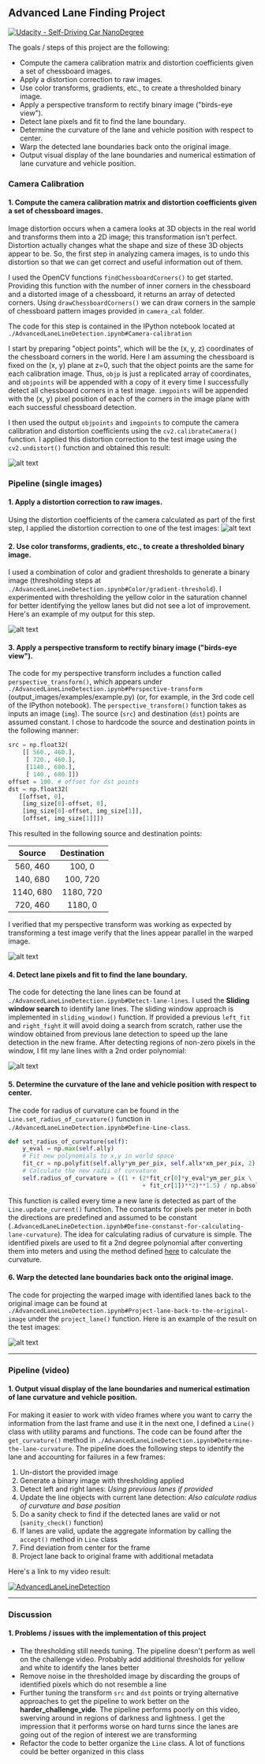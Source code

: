 ## Advanced Lane Finding Project

[![Udacity - Self-Driving Car NanoDegree](https://s3.amazonaws.com/udacity-sdc/github/shield-carnd.svg)](http://www.udacity.com/drive)

The goals / steps of this project are the following:

* Compute the camera calibration matrix and distortion coefficients given a set of chessboard images.
* Apply a distortion correction to raw images.
* Use color transforms, gradients, etc., to create a thresholded binary image.
* Apply a perspective transform to rectify binary image ("birds-eye view").
* Detect lane pixels and fit to find the lane boundary.
* Determine the curvature of the lane and vehicle position with respect to center.
* Warp the detected lane boundaries back onto the original image.
* Output visual display of the lane boundaries and numerical estimation of lane curvature and vehicle position.

[//]: # (Image References)

[image1]: ./examples/undistort_output.png "Undistorted"
[image2]: ./output_images/undistort.png "Undistorted Camera Image"
[image3]: ./output_images/thresholding.png "Binary Example"
[image4]: ./output_images/warped.png "Warp Example"
[image5]: ./output_images/polyfit.png "Fit Visual"
[image6]: ./output_images/output.png "Output"
[video1]: ./project_video.mp4 "Video"

### Camera Calibration

#### 1. Compute the camera calibration matrix and distortion coefficients given a set of chessboard images.

Image distortion occurs when a camera looks at 3D objects in the real world and transforms them into a 2D image; this transformation isn’t perfect. Distortion actually changes what the shape and size of these 3D objects appear to be. So, the first step in analyzing camera images, is to undo this distortion so that we can get correct and useful information out of them.

I used the OpenCV functions `findChessboardCorners()` to get started. Providing this function with the number of inner corners in the chessboard and a distorted image of a chessboard, it returns an array of detected corners. Using `drawChessboardCorners()` we can draw corners in the sample of chessboard pattern images provided in `camera_cal` folder.

The code for this step is contained in the IPython notebook located at `./AdvancedLaneLineDetection.ipynb#Camera-calibration`

I start by preparing "object points", which will be the (x, y, z) coordinates of the chessboard corners in the world. Here I am assuming the chessboard is fixed on the (x, y) plane at z=0, such that the object points are the same for each calibration image. Thus, `objp` is just a replicated array of coordinates, and `objpoints` will be appended with a copy of it every time I successfully detect all chessboard corners in a test image. `imgpoints` will be appended with the (x, y) pixel position of each of the corners in the image plane with each successful chessboard detection.  

I then used the output `objpoints` and `imgpoints` to compute the camera calibration and distortion coefficients using the `cv2.calibrateCamera()` function. I applied this distortion correction to the test image using the `cv2.undistort()` function and obtained this result:

![alt text][image1]

### Pipeline (single images)

#### 1. Apply a distortion correction to raw images.

Using the distortion coefficients of the camera calculated as part of the first step, I applied the distortion correction to one of the test images:
![alt text][image2]

#### 2. Use color transforms, gradients, etc., to create a thresholded binary image.

I used a combination of color and gradient thresholds to generate a binary image (thresholding steps at `./AdvancedLaneLineDetection.ipynb#Color/gradient-threshold`).  I experimented with thresholding the yellow color in the saturation channel for better identifying the yellow lanes but did not see a lot of improvement. Here's an example of my output for this step.

![alt text][image3]

#### 3. Apply a perspective transform to rectify binary image ("birds-eye view").

The code for my perspective transform includes a function called `perspective_transform()`, which appears under `./AdvancedLaneLineDetection.ipynb#Perspective-transform` (output_images/examples/example.py) (or, for example, in the 3rd code cell of the IPython notebook).  The `perspective_transform()` function takes as inputs an image (`img`). The source (`src`) and destination (`dst`) points are assumed constant.  I chose to hardcode the source and destination points in the following manner:

```python
src = np.float32(
    [[ 560., 460.],
     [ 720., 460.],
     [1140., 680.],
     [ 140., 680.]])
offset = 100. # offset for dst points
dst = np.float32(
   [[offset, 0],
    [img_size[0]-offset, 0],
    [img_size[0]-offset, img_size[1]],
    [offset, img_size[1]]])
```

This resulted in the following source and destination points:

| Source        | Destination   |
|:-------------:|:-------------:|
|  560, 460     |  100, 0       |
|  140, 680     |  100, 720     |
| 1140, 680     | 1180, 720     |
|  720, 460     | 1180, 0       |

I verified that my perspective transform was working as expected by transforming a test image verify that the lines appear parallel in the warped image.

![alt text][image4]

#### 4. Detect lane pixels and fit to find the lane boundary.

The code for detecting the lane lines can be found at `./AdvancedLaneLineDetection.ipynb#Detect-lane-lines`. I used the **Sliding window search** to identify lane lines. The sliding window approach is implemented in `sliding_window()` function. If provided a previous `left_fit` and `right_fight` it will avoid doing a search from scratch, rather use the window obtained from previous lane detection to speed up the lane detection in the new frame. After detecting regions of non-zero pixels in the window, I fit my lane lines with a 2nd order polynomial:

![alt text][image5]

#### 5. Determine the curvature of the lane and vehicle position with respect to center.

The code for radius of curvature can be found in the `Line.set_radius_of_curvature()` function in `./AdvancedLaneLineDetection.ipynb#Define-Line-class`.
```python
def set_radius_of_curvature(self):
    y_eval = np.max(self.ally)
    # Fit new polynomials to x,y in world space
    fit_cr = np.polyfit(self.ally*ym_per_pix, self.allx*xm_per_pix, 2)
    # Calculate the new radii of curvature
    self.radius_of_curvature = ((1 + (2*fit_cr[0]*y_eval*ym_per_pix \
                                      + fit_cr[1])**2)**1.5) / np.absolute(2*fit_cr[0])
```

This function is called every time a new lane is detected as part of the `Line.update_current()` function. The constants for pixels per meter in both the directions are predefined and assumed to be constant (`.AdvancedLaneLineDetection.ipynb#Define-constanst-for-calculating-lane-curvature`). The idea for calculating radius of curvature is simple. The identified pixels are used to fit a 2nd degree polynomial after converting them into meters and using the method defined [here](http://www.intmath.com/applications-differentiation/8-radius-curvature.php) to calculate the curvature.

#### 6. Warp the detected lane boundaries back onto the original image.

The code for projecting the warped image with identified lanes back to the original image can be found at `./AdvancedLaneLineDetection.ipynb#Project-lane-back-to-the-original-image` under the `project_lane()` function. Here is an example of the result on the test images:

![alt text][image6]

---

### Pipeline (video)

#### 1. Output visual display of the lane boundaries and numerical estimation of lane curvature and vehicle position.

For making it easier to work with video frames where you want to carry the information from the last frame and use it in the next one, I defined a `Line()` class with utility params and functions. The code can be found after the `get_curvature()` method in `./AdvancedLaneLineDetection.ipynb#Determine-the-lane-curvature`.
The pipeline does the following steps to identify the lane and accounting for failures in a few frames:
1. Un-distort the provided image
2. Generate a binary image with thresholding applied
3. Detect left and right lanes: *Using previous lanes if provided*
4. Update the line objects with current lane detection: *Also calculate radius of curvature and base position*
5. Do a sanity check to find if the detected lanes are valid or not (`sanity_check()` function)
6. If lanes are valid, update the aggregate information by calling the `accept()` method in `Line` class
7. Find deviation from center for the frame
8. Project lane back to original frame with additional metadata

Here's a link to my video result:

[![AdvancedLaneLineDetection](http://img.youtube.com/vi/iy1kDmK0-tw/0.jpg)](http://www.youtube.com/watch?v=iy1kDmK0-tw "AdvancedLaneLineDetection")

---

### Discussion

#### 1. Problems / issues with the implementation of this project
* The thresholding still needs tuning. The pipeline doesn't perform as well on the challenge video. Probably add additional thresholds for yellow and white to identify the lanes better
* Remove noise in the thresholded image by discarding the groups of identified pixels which do not resemble a line
* Further tuning the transform `src` and `dst` points or trying alternative approaches to get the pipeline to work better on the **harder_challenge_vide**. The pipeline performs poorly on this video, swerving around in regions of darkness and lightness. I get the impression that it performs worse on hard turns since the lanes are going out of the region of interest we are transforming
* Refactor the code to better organize the `Line` class. A lot of functions could be better organized in this class
